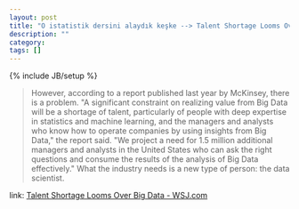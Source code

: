 ```yaml
---
layout: post
title: "O istatistik dersini alaydık keşke --> Talent Shortage Looms Over Big Data   WSJ.com"
description: ""
category: 
tags: []
---
```

{% include JB/setup %}

> However, according to a report published last year by McKinsey, there is a problem. "A significant constraint on realizing value from Big Data will be a shortage of talent, particularly of people with deep expertise in statistics and machine learning, and the managers and analysts who know how to operate companies by using insights from Big Data," the report said. "We project a need for 1.5 million additional managers and analysts in the United States who can ask the right questions and consume the results of the analysis of Big Data effectively." What the industry needs is a new type of person: the data scientist. 

link: [Talent Shortage Looms Over Big Data - WSJ.com](http://online.wsj.com/article/SB10001424052702304723304577365700368073674.html)
